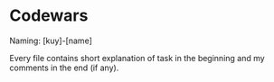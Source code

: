 # Codewars

Naming: [kuy]-[name]

Every file contains short explanation of task in the beginning and my comments in the end (if any).